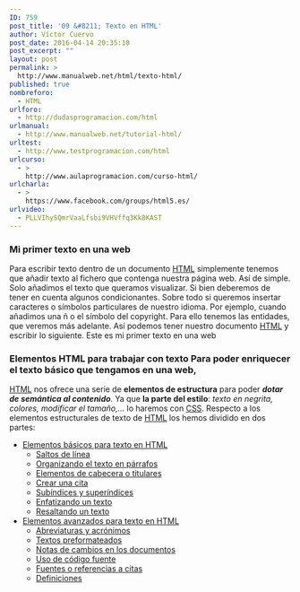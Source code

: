 ```yaml
---
ID: 759
post_title: '09 &#8211; Texto en HTML'
author: Víctor Cuervo
post_date: 2016-04-14 20:35:10
post_excerpt: ""
layout: post
permalink: >
  http://www.manualweb.net/html/texto-html/
published: true
nombreforo:
  - HTML
urlforo:
  - http://dudasprogramacion.com/html
urlmanual:
  - http://www.manualweb.net/tutorial-html/
urltest:
  - http://www.testprogramacion.com/html
urlcurso:
  - >
    http://www.aulaprogramacion.com/curso-html/
urlcharla:
  - >
    https://www.facebook.com/groups/html5.es/
urlvideo:
  - PLLVIhySQmrVaaLfsbi9VHVffq3Kk8KAST
---
```

### Mi primer texto en una web

<span style="font-weight: 400;">Para escribir texto dentro de un documento </span>[<span style="font-weight: 400;">HTML</span>][1]<span style="font-weight: 400;"> simplemente tenemos que añadir texto al fichero que contenga nuestra página web. Así de simple. Solo añadimos el texto que queramos visualizar.</span> <span style="font-weight: 400;">Si bien deberemos de tener en cuenta algunos condicionantes. Sobre todo si queremos insertar caracteres o símbolos particulares de nuestro idioma. Por ejemplo, cuando añadimos una ñ o el símbolo del copyright. Para ello tenemos las entidades, que veremos más adelante.</span> <span style="font-weight: 400;">Así podemos tener nuestro documento </span>[<span style="font-weight: 400;">HTML</span>][1]<span style="font-weight: 400;"> y escribir lo siguiente.</span> Este es mi primer texto en una web 
### Elementos HTML para trabajar con texto Para poder enriquecer el texto básico que tengamos en una web, 

[<span style="font-weight: 400;">HTML</span>][1] nos ofrece una serie de **elementos de estructura** para poder ***dotar de semántica al contenido***. Ya que **la parte del estilo**: *texto en negrita, colores, modificar el tamaño,...* lo haremos con [CSS][2]. Respecto a los elementos estructurales de texto de [<span style="font-weight: 400;">HTML</span>][1] los hemos dividido en dos partes: 
*   [Elementos básicos para texto en HTML][3] 
    *   [Saltos de línea][4]
    *   [Organizando el texto en párrafos][5]
    *   [Elementos de cabecera o titulares][6]
    *   [Crear una cita][7]
    *   [Subíndices y superíndices][8]
    *   [Enfatizando un texto][9]
    *   [Resaltando un texto][10]
*   [Elementos avanzados para texto en HTML][11] 
    *   [Abreviaturas y acrónimos][12]
    *   [Textos preformateados][13]
    *   [Notas de cambios en los documentos][14]
    *   [Uso de código fuente][15]
    *   [Fuentes o referencias a citas][16]
    *   [Definiciones][17]

### 

###

 [1]: http://www.manualweb.net/tutorial-html/
 [2]: http://www.manualweb.net/tutorial-css/
 [3]: http://www.manualweb.net/html/texto-basico-html/
 [4]: http://www.manualweb.net/html/texto-basico-html/#br
 [5]: http://www.manualweb.net/html/texto-basico-html/#p
 [6]: http://www.manualweb.net/html/texto-basico-html/#hx
 [7]: http://www.manualweb.net/html/texto-basico-html/#cite
 [8]: http://www.manualweb.net/html/texto-basico-html/#subsup
 [9]: http://www.manualweb.net/html/texto-basico-html/#em
 [10]: http://www.manualweb.net/html/texto-basico-html/#strong
 [11]: http://www.manualweb.net/html/texto-avanzado-html/
 [12]: http://www.manualweb.net/html/texto-avanzado-html/#abbr
 [13]: http://www.manualweb.net/html/texto-avanzado-html/#pre
 [14]: http://www.manualweb.net/html/texto-avanzado-html/#insdel
 [15]: http://www.manualweb.net/html/texto-avanzado-html/#codigo
 [16]: http://www.manualweb.net/html/texto-avanzado-html/#cite
 [17]: http://www.manualweb.net/html/texto-avanzado-html/#dfn